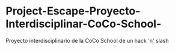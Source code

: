 # Project-Escape-Proyecto-Interdisciplinar-CoCo-School-
Proyecto interdisciplinario de la CoCo School de un hack 'n' slash
